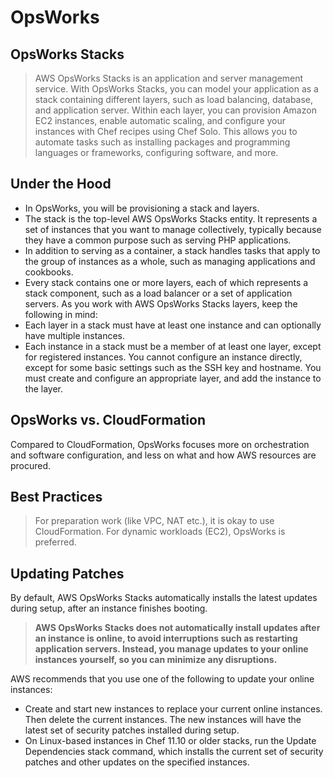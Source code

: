 # OpsWorks

## OpsWorks Stacks

> AWS OpsWorks Stacks is an application and server management service. With OpsWorks Stacks, 
>you can model your application as a stack containing different layers, such as load balancing, database, and application server. 
>Within each layer, you can provision Amazon EC2 instances, enable automatic scaling, and configure your instances 
>with Chef recipes using Chef Solo. This allows you to automate tasks such as installing packages and programming 
>languages or frameworks, configuring software, and more.

## Under the Hood

- In OpsWorks, you will be provisioning a stack and layers. 
- The stack is the top-level AWS OpsWorks Stacks entity. It represents a set of instances that you want to manage collectively, typically because they have a common purpose such as serving PHP applications. 
- In addition to serving as a container, a stack handles tasks that apply to the group of instances as a whole, such as managing applications and cookbooks.
- Every stack contains one or more layers, each of which represents a stack component, such as a load balancer or a set of application servers. As you work with AWS OpsWorks Stacks layers, keep the following in mind:
- Each layer in a stack must have at least one instance and can optionally have multiple instances.
- Each instance in a stack must be a member of at least one layer, except for registered instances. You cannot configure an instance directly, except for some basic settings such as the SSH key and hostname. You must create and configure an appropriate layer, and add the instance to the layer.

## OpsWorks vs. CloudFormation

Compared to CloudFormation, OpsWorks focuses more on orchestration and software configuration, and less on what and how AWS resources are procured.

## Best Practices

> For preparation work (like VPC, NAT etc.), it is okay to use CloudFormation. For dynamic workloads (EC2), OpsWorks is preferred.

## Updating Patches

By default, AWS OpsWorks Stacks automatically installs the latest updates during setup, after an instance finishes booting. 

> **AWS OpsWorks Stacks does not automatically install updates after an instance is online, to avoid interruptions such as restarting application servers. Instead, you manage updates to your online instances yourself, so you can minimize any disruptions.**

AWS recommends that you use one of the following to update your online instances:

- Create and start new instances to replace your current online instances. Then delete the current instances. The new instances will have the latest set of security patches installed during setup.
- On Linux-based instances in Chef 11.10 or older stacks, run the Update Dependencies stack command, which installs the current set of security patches and other updates on the specified instances.

